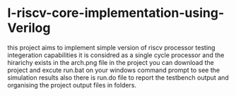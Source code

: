 # I-riscv-core-implementation-using-Verilog
this project aims to implement simple version of riscv processor testing integeration capabilities it is considred as a single cycle processor and the hirarichy exists in the arch.png file in the project 
you can download the project and excute run.bat on your windows command prompt to see the simulation results also there is run.do file to report the testbench output and organising the project output files in folders.
